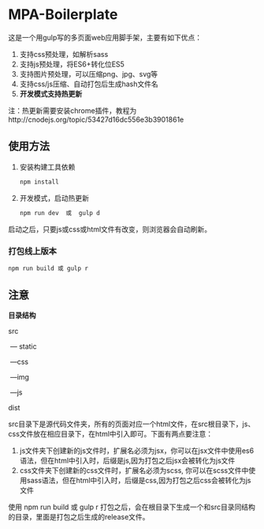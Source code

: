 # MPA-Boilerplate
这是一个用gulp写的多页面web应用脚手架，主要有如下优点：

1. 支持css预处理，如解析sass
2. 支持js预处理，将ES6+转化位ES5
3. 支持图片预处理，可以压缩png、jpg、svg等
4. 支持css/js压缩、自动打包后生成hash文件名
5. **开发模式支持热更新**

注：热更新需要安装chrome插件，教程为http://cnodejs.org/topic/53427d16dc556e3b3901861e

## 使用方法

1. 安装构建工具依赖

   ```javascript
   npm install
   ```

2. 开发模式，启动热更新

   ```javascript
   npm run dev  或  gulp d
   ```

启动之后，只要js或css或html文件有改变，则浏览器会自动刷新。

### 打包线上版本

```javascript
npm run build 或 gulp r
```

## 注意

**目录结构**

src

​	 — static

​		—css

​		—img

​		—js

dist

src目录下是源代码文件夹，所有的页面对应一个html文件，在src根目录下，js、css文件放在相应目录下，在html中引入即可。下面有两点要注意：

1. js文件夹下创建新的js文件时，扩展名必须为jsx，你可以在jsx文件中使用es6语法，但在html中引入时，后缀是js,因为打包之后jsx会被转化为js文件
2. css文件夹下创建新的css文件时，扩展名必须为scss, 你可以在scss文件中使用sass语法，但在html中引入时，后缀是css,因为打包之后css会被转化为js文件

使用 npm run build 或 gulp r 打包之后，会在根目录下生成一个和src目录同结构的目录，里面是打包之后生成的release文件。

